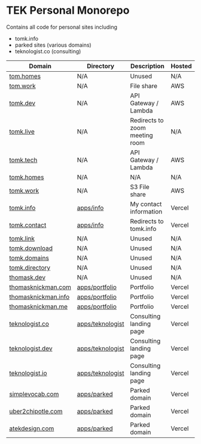 # TEK Personal Monorepo

Contains all code for personal sites including

- tomk.info
- parked sites (various domains)
- teknologist.co (consulting)

| Domain                                                 | Directory                            | Description                    | Hosted |
| ------------------------------------------------------ | ------------------------------------ | ------------------------------ | ------ |
| [tom.homes](https://www/tom.homes)                     | N/A                                  | Unused                         | N/A    |
| [tom.work](https://www/tom.work)                       | N/A                                  | File share                     | AWS    |
| [tomk.dev](https://www/tomk.dev)                       | N/A                                  | API Gateway / Lambda           | AWS    |
| [tomk.live](https://www/tomk.live)                     | N/A                                  | Redirects to zoom meeting room | N/A    |
| [tomk.tech](https://www/tomk.tech)                     | N/A                                  | API Gateway / Lambda           | AWS    |
| [tomk.homes](https://www/tomk.homes)                   | N/A                                  | N/A                            | N/A    |
| [tomk.work](https://www/tomk.work)                     | N/A                                  | S3 File share                  | AWS    |
| [tomk.info](https://www/tomk.info)                     | [apps/info](apps/info)               | My contact information         | Vercel |
| [tomk.contact](https://www/tomk.contact)               | [apps/info](apps/info)               | Redirects to tomk.info         | Vercel |
| [tomk.link](https://www/tomk.link)                     | N/A                                  | Unused                         | N/A    |
| [tomk.download](https://www/tomk.download)             | N/A                                  | Unused                         | N/A    |
| [tomk.domains](https://www/tomk.domains)               | N/A                                  | Unused                         | N/A    |
| [tomk.directory](https://www/tomk.directory)           | N/A                                  | Unused                         | N/A    |
| [thomask.dev](https://www/thomask.dev)                 | N/A                                  | Unused                         | N/A    |
| [thomasknickman.com](https://www/thomasknickman.com)   | [apps/portfolio](apps/teknologist)   | Portfolio                      | Vercel |
| [thomasknickman.info](https://www/thomasknickman.info) | [apps/portfolio](apps/teknologist)   | Portfolio                      | Vercel |
| [thomasknickman.me](https://www/thomasknickman.me)     | [apps/portfolio](apps/teknologist)   | Portfolio                      | Vercel |
| [teknologist.co](https://www/teknologist.co)           | [apps/teknologist](apps/teknologist) | Consulting landing page        | Vercel |
| [teknologist.dev](https://www/teknologist.dev)         | [apps/teknologist](apps/teknologist) | Consulting landing page        | Vercel |
| [teknologist.io](https://www/teknologist.io)           | [apps/teknologist](apps/teknologist) | Consulting landing page        | Vercel |
| [simplevocab.com](https://www/simplevocab.com)         | [apps/parked](apps/parked)           | Parked domain                  | Vercel |
| [uber2chipotle.com](https://www/uber2chipotle.com)     | [apps/parked](apps/parked)           | Parked domain                  | Vercel |
| [atekdesign.com](https://www/atekdesign.com)           | [apps/parked](apps/parked)           | Parked domain                  | Vercel |
